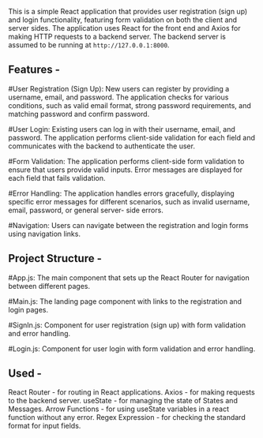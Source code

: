 This is a simple React application that provides user registration (sign up) and login functionality, featuring form validation on both the client and server sides.
The application uses React for the front end and Axios for making HTTP requests to a backend server. 
The backend server is assumed to be running at `http://127.0.0.1:8000`.

## Features - 

  #User Registration (Sign Up): New users can register by providing a username, email, and password. The application checks for various conditions, such as valid email format, strong       password requirements, and matching password and confirm password.

  #User Login: Existing users can log in with their username, email, and password. The application performs client-side validation for each field and communicates with the backend to       authenticate the user.

  #Form Validation: The application performs client-side form validation to ensure that users provide valid inputs. Error messages are displayed for each field that fails validation.

  #Error Handling: The application handles errors gracefully, displaying specific error messages for different scenarios, such as invalid username, email, password, or general server-      side errors.

  #Navigation: Users can navigate between the registration and login forms using navigation links.

## Project Structure - 

  #App.js: The main component that sets up the React Router for navigation between different pages.

  #Main.js: The landing page component with links to the registration and login pages.

  #SignIn.js: Component for user registration (sign up) with form validation and error handling.

  #Login.js: Component for user login with form validation and error handling.

## Used - 
  React Router - for routing in React applications.
  Axios - for making requests to the backend server.
  useState - for managing the state of States and Messages.
  Arrow Functions - for using useState variables in a react function without any error.
  Regex Expression - for checking the standard format for input fields.
  
